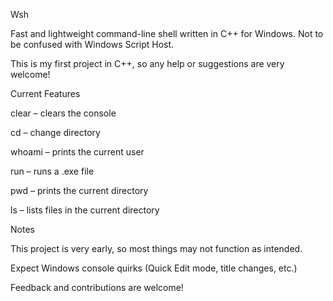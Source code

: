 Wsh

Fast and lightweight command-line shell written in C++ for Windows.
Not to be confused with Windows Script Host.

This is my first project in C++, so any help or suggestions are very welcome!

Current Features

clear – clears the console

cd – change directory

whoami – prints the current user

run – runs a .exe file

pwd – prints the current directory

ls – lists files in the current directory

Notes

This project is very early, so most things may not function as intended.

Expect Windows console quirks (Quick Edit mode, title changes, etc.)

Feedback and contributions are welcome!
